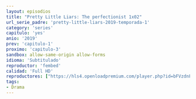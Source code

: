 ```yaml
---
layout: episodios
title: "Pretty Little Liars: The perfectionist 1x02"
url_serie_padre: 'pretty-little-liars-2019-temporada-1'
category: 'series'
capitulo: 'yes'
anio: '2019'
prev: 'capitulo-1'
proximo: 'capitulo-3'
sandbox: allow-same-origin allow-forms
idioma: 'Subtitulado'
reproductor: 'fembed'
calidad: 'Full HD'
reproductores: ["https://hls4.openloadpremium.com/player.php?id=bFVzdnFtbTRVZFI2TjFYc0dKMkJ6cHhadjd3M3BMK2FldHFYMGRxNmJyWjFTTzZYVXptNHdrWmkzZzZKdGorbTVmTnhwVnpzbEl3dzBvMmttRHJzV0E9PQ&sub=https://sub.cuevana2.io/vtt-sub/sub7/Pretty.Little.Liars.The.Perfectionists.S01E02.vtt"]
tags:
- Drama
---
```











